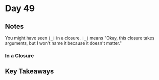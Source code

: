 # Day 49

## Notes

You might have seen `|_|` in a closure.
`|_|` means "Okay, this closure takes arguments, but I won't name it because it doesn't matter."

### In a Closure

## Key Takeaways
